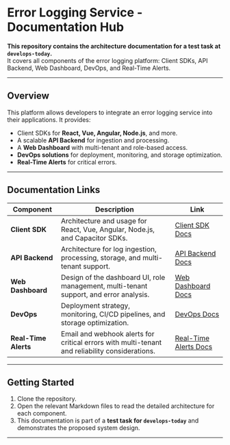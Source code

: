# Error Logging Service - Documentation Hub

**This repository contains the architecture documentation for a test task at `develops-today`.**  
It covers all components of the error logging platform: Client SDKs, API Backend, Web Dashboard, DevOps, and Real-Time Alerts.

---

## **Overview**

This platform allows developers to integrate an error logging service into their applications. It provides:

- Client SDKs for **React, Vue, Angular, Node.js**, and more.
- A scalable **API Backend** for ingestion and processing.
- A **Web Dashboard** with multi-tenant and role-based access.
- **DevOps solutions** for deployment, monitoring, and storage optimization.
- **Real-Time Alerts** for critical errors.

---

## **Documentation Links**

| Component | Description | Link |
|-----------|-------------|------|
| **Client SDK** | Architecture and usage for React, Vue, Angular, Node.js, and Capacitor SDKs. | [Client SDK Docs](./client-sdk.md) |
| **API Backend** | Architecture for log ingestion, processing, storage, and multi-tenant support. | [API Backend Docs](./api-backend.md) |
| **Web Dashboard** | Design of the dashboard UI, role management, multi-tenant support, and error analysis. | [Web Dashboard Docs](./web-dashboard.md) |
| **DevOps** | Deployment strategy, monitoring, CI/CD pipelines, and storage optimization. | [DevOps Docs](./devops.md) |
| **Real-Time Alerts** | Email and webhook alerts for critical errors with multi-tenant and reliability considerations. | [Real-Time Alerts Docs](./real-time-alerts.md) |

---

## **Getting Started**

1. Clone the repository.
2. Open the relevant Markdown files to read the detailed architecture for each component.
3. This documentation is part of a **test task for `develops-today`** and demonstrates the proposed system design.

---
